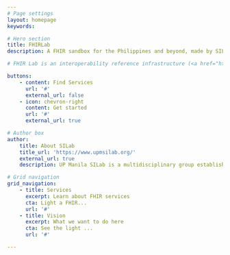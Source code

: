 ```yaml
---
# Page settings
layout: homepage
keywords:

# Hero section
title: FHIRLab
description: A FHIR sandbox for the Philippines and beyond, made by SILab

# FHIR Lab is an interoperability reference infrastructure (<a href="https://en.wikipedia.org/wiki/Sandbox_(software_development)">sandbox</a>), co-developed by <a href="https://www.upmsilab.org/">UPM SILab</a> and <a href="http://csiro.au">CSIRO, Australia</a> as part of the Strengthening Standards Capability Project (SSCP) for improved adoption of data standards and interoperability in the Southeast Asia and Pacific region​.

buttons:
    - content: Find Services
      url: '#'
      external_url: false
    - icon: chevron-right
      content: Get started
      url: '#'
      external_url: true

# Author box
author:
    title: About SILab
    title_url: 'https://www.upmsilab.org/'
    external_url: true
    description: UP Manila SILab is a multidisciplinary group established at the National Institutes of Health composed of members from different sectors with a vision of quality health for the underserved through the appropriate use of information technology. 

# Grid navigation
grid_navigation:
    - title: Services
      excerpt: Learn about FHIR services
      cta: Light a FHIR...
      url: '#'
    - title: Vision
      excerpt: What we want to do here
      cta: See the light ...
      url: '#'

---
```

